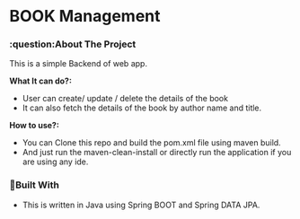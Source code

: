 <br />
<p align="center">

  <h1>BOOK Management </h1>
<!-- ABOUT THE PROJECT -->
<h3>:question:About The Project</h3>

This is a simple Backend of web app.

**What It can do?:**
* User can create/ update / delete the details of the book
* It can also fetch the details of the book by author name and title.

**How to use?:**
* You can Clone this repo and build the pom.xml file using maven build.
* And just run the maven-clean-install or directly run the application if you are using any ide.

### :hammer:Built With
* This is written in Java using Spring BOOT and Spring DATA JPA.

</p>
